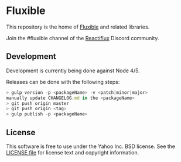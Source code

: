 # Fluxible

This repository is the home of [Fluxible](http://fluxible.io/) and related libraries.

Join the #fluxible channel of the [Reactiflux](http://reactiflux.com) Discord community.

## Development

Development is currently being done against Node 4/5.

Releases can be done with the following steps:

```js
> gulp version -p <packageName> -v <patch|minor|major>
manually update CHANGELOG.md in the <packageName>
> git push origin master
> git push origin <tag>
> gulp publish -p <packageName>
```

## License

This software is free to use under the Yahoo Inc. BSD license.
See the [LICENSE file][] for license text and copyright information.

[LICENSE file]: https://github.com/yahoo/fluxible/blob/master/LICENSE.md
